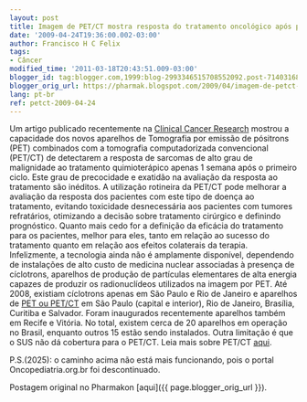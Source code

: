 ```yaml
---
layout: post
title: Imagem de PET/CT mostra resposta do tratamento oncológico após primeiro ciclo
date: '2009-04-24T19:36:00.002-03:00'
author: Francisco H C Felix
tags:
- Câncer
modified_time: '2011-03-18T20:43:51.009-03:00'
blogger_id: tag:blogger.com,1999:blog-2993346515708552092.post-7140316847226727554
blogger_orig_url: https://pharmak.blogspot.com/2009/04/imagem-de-petct-mostra-resposta-do.html
lang: pt-br
ref: petct-2009-04-24
---
```


Um artigo publicado recentemente na [Clinical Cancer Research](https://www.medscape.com/viewarticle/591215?src=mpnews&spon=7&uac=100503AZ) mostrou a capacidade dos novos aparelhos de Tomografia por emissão de pósitrons (PET) combinados com a tomografia computadorizada convencional (PET/CT) de detectarem a resposta de sarcomas de alto grau de malignidade ao tratamento quimioterápico apenas 1 semana após o primeiro ciclo. <!--more-->Este grau de precocidade e exatidão na avaliação da resposta ao tratamento são inéditos. A utilização rotineira da PET/CT pode melhorar a avaliação da resposta dos pacientes com este tipo de doença ao tratamento, evitando toxicidade desnecessária aos pacientes com tumores refratários, otimizando a decisão sobre tratamento cirúrgico e definindo prognóstico. Quanto mais cedo for a definição da eficácia do tratamento para os pacientes, melhor para eles, tanto em relação ao sucesso do tratamento quanto em relação aos efeitos colaterais da terapia. Infelizmente, a tecnologia ainda não é amplamente disponível, dependendo de instalações de alto custo de medicina nuclear associadas à presença de cíclotrons, aparelhos de produção de partículas elementares de alta energia capazes de produzir os radionuclídeos utilizados na imagem por PET. Até 2008, existiam cíclotrons apenas em São Paulo e Rio de Janeiro e aparelhos de [PET ou PET/CT](https://pt.wikipedia.org/wiki/Tomografia_por_emiss%C3%A3o_de_positr%C3%B5es#PET_no_Brasil) em São Paulo (capital e interior), Rio de Janeiro, Brasília, Curitiba e Salvador. Foram inaugurados recentemente aparelhos também em Recife e Vitória. No total, existem cerca de 20 aparelhos em operação no Brasil, enquanto outros 15 estão sendo instalados. Outra limitação é que o SUS não dá cobertura para o PET/CT. Leia mais sobre PET/CT [aqui](https://www.oncopediatria.org.br/estatico/noticias/06_10_2005/pet-ct.jsp).

P.S.(2025): o caminho acima não está mais funcionando, pois o portal Oncopediatria.org.br foi descontinuado.

Postagem original no Pharmakon [aqui]({{ page.blogger_orig_url }}).
